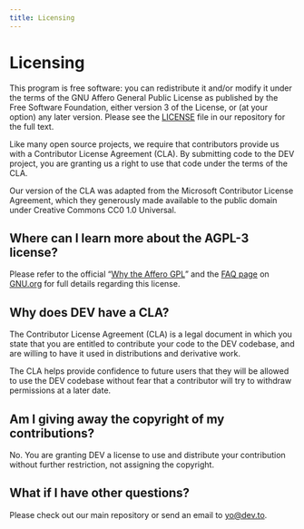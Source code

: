 ```yaml
---
title: Licensing
---
```


# Licensing

This program is free software: you can redistribute it and/or modify it under
the terms of the GNU Affero General Public License as published by the Free
Software Foundation, either version 3 of the License, or (at your option) any
later version. Please see the
[LICENSE](https://github.com/thepracticaldev/dev.to/blob/master/LICENSE.md) file
in our repository for the full text.

Like many open source projects, we require that contributors provide us with a
Contributor License Agreement (CLA). By submitting code to the DEV project, you
are granting us a right to use that code under the terms of the CLA.

Our version of the CLA was adapted from the Microsoft Contributor License
Agreement, which they generously made available to the public domain under
Creative Commons CC0 1.0 Universal.

## Where can I learn more about the AGPL-3 license?

Please refer to the official
“[Why the Affero GPL](https://www.gnu.org/licenses/why-affero-gpl.html)” and the
[FAQ page](https://www.gnu.org/licenses/gpl-faq.html) on
[GNU.org](https://www.gnu.org) for full details regarding this license.

## Why does DEV have a CLA?

The Contributor License Agreement (CLA) is a legal document in which you state
that you are entitled to contribute your code to the DEV codebase, and are
willing to have it used in distributions and derivative work.

The CLA helps provide confidence to future users that they will be allowed to
use the DEV codebase without fear that a contributor will try to withdraw
permissions at a later date.

## Am I giving away the copyright of my contributions?

No. You are granting DEV a license to use and distribute your contribution
without further restriction, not assigning the copyright.

## What if I have other questions?

Please check out our main repository or send an email to
[yo@dev.to](mailto:yo@dev.to).
